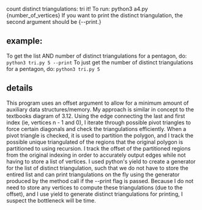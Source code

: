 count distinct triangulations: tri it!
To run: python3 a4.py {number_of_vertices} 
If you want to print the distinct triangulation, the second argument should be {--print.}
## example:
To get the list AND number of distinct triangulations for a pentagon, do:
``python3 tri.py 5 --print``
To just get the number of distinct triangulations for a pentagon, do:
``python3 tri.py 5``
## details
This program uses an offset argument to allow for a minimum amount of auxiliary data structures/memory. My approach is similar in concept to the textbooks diagram of 3.12. Using the edge connecting the last and first index (ie, vertices n - 1 and 0), I iterate through possible pivot triangles to force certain diagonals and check the triangulations efficiently. When a pivot triangle is checked, it is used to partition the polygon, and I track the possible unique triangulated of the regions that the original polygon is partitioned to using recursion. I track the offset of the partitioned regions from the original indexing in order to accurately output edges while not having to store a list of vertices. I used python's yield to create a generator for the list of distinct triangulation, such that we do not have to store the entired list and can print triangulations on the fly using the generator produced by the method call if the --print flag is passed. Because I do not need to store any vertices to compute these triangulations (due to the offset), and I use yield to generate distinct triangulations for printing, I suspect the bottleneck will be time. 
